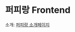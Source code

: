 # 퍼피랑 Frontend

소개: [퍼피랑 소개페이지](https://secret-girl-f69.notion.site/55f8212e920c411da5c3a993bbb6445b)
